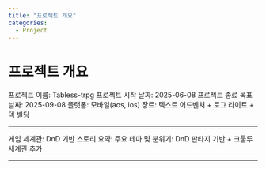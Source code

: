 ```yaml
---
title: "프로젝트 개요"
categories:
  - Project
---
```


# 프로젝트 개요

프로젝트 이름: Tabless-trpg
프로젝트 시작 날짜: 2025-06-08
프로젝트 종료 목표 날짜: 2025-09-08
플랫폼: 모바일(aos, ios)
장르: 텍스트 어드벤처 + 로그 라이트 + 덱 빌딩

---

게임 세계관: DnD 기반
스토리 요약: 
주요 테마 및 분위기: DnD 판타지 기반 + 크툴루 세계관 추가

---